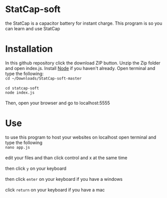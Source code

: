# StatCap-soft
the StatCap is a capacitor battery for instant charge. This program is so you can learn and use StatCap
# Installation
In this github repository click the download ZIP button. Unzip the Zip folder and open index.js.
Install <a href= "nodejs.org">Node</a> if you haven't already. Open terminal and type the following:
<br>`cd ~/Downloads/StatCap-soft-master`</br>
<br> `cd statcap-soft`
<br>`node index.js`</br>
<br> Then, open your browser and go to localhost:5555</br>
# Use
to use this program to host your websites on localhost open terminal and type the following
<br> `nano app.js` </br>
<br> edit your files and than click control and x at the same time </br>
<br> then click `y` on your keyboard </br>
<br> then click `enter` on your keyboard if you have a windows</br><br> click `return` on your keyboard if you have a mac</br> 
